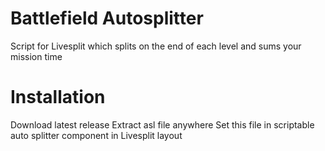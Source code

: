 # Battlefield Autosplitter
Script for Livesplit which splits on the end of each level and sums your mission time

# Installation
Download latest release
Extract asl file anywhere
Set this file in scriptable auto splitter component in Livesplit layout
